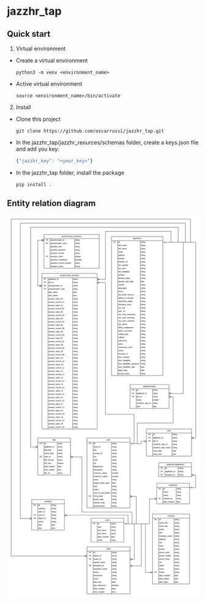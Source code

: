 # jazzhr_tap

## Quick start

1. Virtual environment
- Create a virtual environment

    ``` shell script
    python3 -m venv <environment_name>
    ````

- Active virtual environment

    ``` shell script
    source <environment_name>/bin/activate
    ````


2. Install
- Clone this project

    ``` shell script
    git clone https://github.com/oscarrussi/jazzhr_tap.git
    ````

- In the jazzhr_tap/jazzhr_reources/schemas folder, create a keys.json file and add you key:

    ```javascript
    {"jazzhr_key": "<your_key>"}
    ```

- In the jazzhr_tap folder, install the package

    ``` shell script
    pip install .
    ````

##  Entity relation diagram


![screenshot](er_diagram.png)